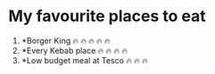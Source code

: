 # My favourite places to eat
1. *Borger King :fire: :fire: :fire: :fire: :fire:
2. *Every Kebab place :fire: :fire: :fire: :fire:
3. *Low budget meal at Tesco :fire: :fire: :fire:

